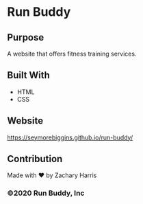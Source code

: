 # Run Buddy

## Purpose
A website that offers fitness training services.

## Built With
* HTML
* CSS

## Website
https://seymorebiggins.github.io/run-buddy/

## Contribution
Made with ❤️ by Zachary Harris

### ©️2020 Run Buddy, Inc 
